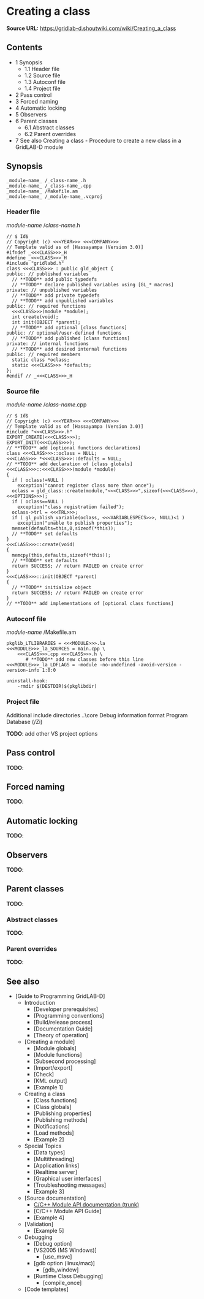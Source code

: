 # Creating a class

**Source URL:** https://gridlab-d.shoutwiki.com/wiki/Creating_a_class
## Contents

  * 1 Synopsis
    * 1.1 Header file
    * 1.2 Source file
    * 1.3 Autoconf file
    * 1.4 Project file
  * 2 Pass control
  * 3 Forced naming
  * 4 Automatic locking
  * 5 Observers
  * 6 Parent classes
    * 6.1 Abstract classes
    * 6.2 Parent overrides
  * 7 See also
Creating a class \- Procedure to create a new class in a GridLAB-D module 

## Synopsis
    
    
    _module-name_ /_class-name_.h
    _module-name_ /_class-name_.cpp
    _module-name_ /Makefile.am
    _module-name_ /_module-name_.vcproj
    

### Header file

_module-name_ /_class-name_.h
    
    
    // $ Id$
    // Copyright (c) <<<YEAR>>> <<<COMPANY>>>
    // Template valid as of [Hassayampa (Version 3.0)]
    #ifndef _<<<CLASS>>>_H
    #define _<<<CLASS>>>_H
    #include "gridlabd.h"
    class <<<CLASS>>> : public gld_object {
    public: // published variables
      // **TODO** add public typedefs
      // **TODO** declare published variables using [GL_* macros]
    private: // unpublished variables
      // **TODO** add private typedefs
      // **TODO** add unpublished variables
    public: // required functions
      <<<CLASS>>>(module *module);
      int create(void);
      int init(OBJECT *parent);
      // **TODO** add optional [class functions]
    public: // optional/user-defined functions
      // **TODO** add published [class functions]
    private: // internal functions
      // **TODO** add desired internal functions
    public: // required members
      static class *oclass;
      static <<<CLASS>>> *defaults;
    };
    #endif // _<<<CLASS>>>_H
    

### Source file

_module-name_ /_class-name_.cpp
    
    
    // $ Id$
    // Copyright (c) <<<YEAR>>> <<<COMPANY>>>
    // Template valid as of [Hassayampa (Version 3.0)]
    #include "<<<CLASS>>>.h"
    EXPORT_CREATE(<<<CLASS>>>);
    EXPORT_INIT(<<<CLASS>>>);
    // **TODO** add [optional functions declarations]
    class <<<CLASS>>>::oclass = NULL;
    <<<CLASS>>> *<<<CLASS>>>::defaults = NULL;
    // **TODO** add declaration of [class globals]
    <<<CLASS>>>::<<<CLASS>>>(module *module)
    {
      if ( oclass!=NULL )
        exception("cannot register class more than once");
      oclass = gld_class::create(module,"<<<CLASS>>>",sizeof(<<<CLASS>>>),<<<OPTIONS>>>);
      if ( oclass==NULL )
        exception("class registration failed");
      oclass->trl = <<<TRL>>>;
      if ( gl_publish_variable(oclass, <<<VARIABLESPECS>>>, NULL)<1 )
        exception("unable to publish properties");
      memset(defaults=this,0,sizeof(*this));
      // **TODO** set defaults
    }
    <<<CLASS>>>::create(void)
    {
      memcpy(this,defaults,sizeof(*this));
      // **TODO** set defaults
      return SUCCESS; // return FAILED on create error
    }
    <<<CLASS>>>::init(OBJECT *parent)
    {
      // **TODO** initialize object
      return SUCCESS; // return FAILED on create error
    }
    // **TODO** add implementations of [optional class functions]
    
    

### Autoconf file

_module-name_ /Makefile.am
    
    
    pkglib_LTLIBRARIES = <<<MODULE>>>.la
    <<<MODULE>>>_la_SOURCES = main.cpp \
    	<<<CLASS>>>.cpp <<<CLASS>>>.h \
           # **TODO** add new classes before this line
    <<<MODULE>>>_la_LDFLAGS = -module -no-undefined -avoid-version -version-info 1:0:0
    
    uninstall-hook:
    	-rmdir $(DESTDIR)$(pkglibdir)
    

### Project file

Additional include directories
    ..\core
Debug information format
    Program Database (/Zi)

**TODO**:  add other VS project options 

## Pass control

**TODO**: 

## Forced naming

**TODO**: 

## Automatic locking

**TODO**: 

## Observers

**TODO**: 

## Parent classes

**TODO**: 

### Abstract classes

**TODO**: 

### Parent overrides

**TODO**: 

## See also

  * [Guide to Programming GridLAB-D]
    * Introduction 
      * [Developer prerequisites]
      * [Programming conventions]
      * [Build/release process]
      * [Documentation Guide]
      * [Theory of operation]
    * [Creating a module]
      * [Module globals]
      * [Module functions]
      * [Subsecond processing]
      * [Import/export]
      * [Check]
      * [KML output]
      * [Example 1]
    * Creating a class
      * [Class functions]
      * [Class globals]
      * [Publishing properties]
      * [Publishing methods]
      * [Notifications]
      * [Load methods] 
      * [Example 2]
    * Special Topics 
      * [Data types]
      * [Multithreading]
      * [Application links]
      * [Realtime server]
      * [Graphical user interfaces]
      * [Troubleshooting messages]
      * [Example 3]
    * [Source documentation]
      * [C/C++ Module API documentation (trunk)](http://gridlab-d.sourceforge.net/doxygen/trunk/group__module__api.html)
      * [C/C++ Module API Guide]
      * [Example 4]
    * [Validation]
      * [Example 5]
    * Debugging 
      * [Debug option]
      * [VS2005 (MS Windows)]
        * [use_msvc]
      * [gdb option (linux/mac)]
        * [gdb_window]
      * [Runtime Class Debugging]
        * [compile_once]
    * [Code templates]


